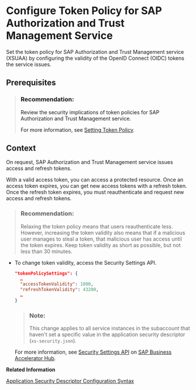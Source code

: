 <!-- loio40290a93fb5c4603a65c48df71a38bf2 -->

# Configure Token Policy for SAP Authorization and Trust Management Service

Set the token policy for SAP Authorization and Trust Management service \(XSUAA\) by configuring the validity of the OpenID Connect \(OIDC\) tokens the service issues.



<a name="loio40290a93fb5c4603a65c48df71a38bf2__prereq_xfy_11q_qqb"/>

## Prerequisites

> ### Recommendation:  
> Review the security implications of token policies for SAP Authorization and Trust Management service.
> 
> For more information, see [Setting Token Policy](../60-security/security-considerations-for-the-sap-authorization-and-trust-management-service-f117cab.md#loioc8770b0b43084d838e475bd76eeb4715).



## Context

On request, SAP Authorization and Trust Management service issues access and refresh tokens.

With a valid access token, you can access a protected resource. Once an access token expires, you can get new access tokens with a refresh token. Once the refresh token expires, you must reauthenticate and request new access and refresh tokens.

> ### Recommendation:  
> Relaxing the token policy means that users reauthenticate less. However, increasing the token validity also means that if a malicious user manages to steal a token, that malicious user has access until the token expires. Keep token validity as short as possible, but not less than 30 minutes.

-   To change token validity, access the Security Settings API.

    ```json
    "tokenPolicySettings": {
      …
      "accessTokenValidity": 1800,
      "refreshTokenValidity": 43200,
      …
    }
    ```

    > ### Note:  
    > This change applies to all service instances in the subaccount that haven't set a specific value in the application security descriptor \(`xs-security.json`\).

    For more information, see [Security Settings API](https://api.sap.com/api/SecuritySettingsAPI/resource) on [SAP Business Accelerator Hub](https://api.sap.com/package/authtrustmgmnt?section=Artifacts).


**Related Information**  


[Application Security Descriptor Configuration Syntax](../30-development/application-security-descriptor-configuration-syntax-517895a.md "The syntax required to set the properties and values defined in the xs-security.json application security descriptor file.")

